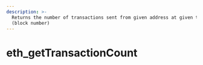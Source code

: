 ```yaml
---
description: >-
  Returns the number of transactions sent from given address at given time
  (block number)
---
```


# eth\_getTransactionCount

